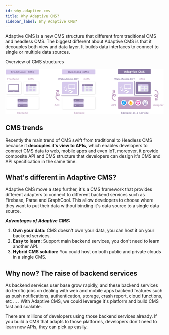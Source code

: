 ```yaml
---
id: why-adaptive-cms
title: Why Adaptive CMS?
sidebar_label: Why Adaptive CMS?
---
```


Adaptive CMS is a new CMS structure that different from traditional CMS and headless CMS. The biggest different about Adaptive CMS is that it decouples both view and data layer. It builds data interfaces to connect to single or multiple data sources.

Overview of CMS structures

![overview](/docs/assets/revolution.png)

## CMS trends
Recently the main trend of CMS swift from traditional to Headless CMS because it **decouples it's view to APIs**, which enables developers to connect CMS data to web, mobile apps and even IoT, moreover, it provide composite API and CMS structure that developers can design it's CMS and API specification in the same time.

## What's different in Adaptive CMS?
Adaptive CMS move a step further, it's a CMS framework that provides different adapters to connect to different backend services such as Firebase, Parse and GraphCool. This allow developers to choose where they want to put their data without binding it's data source to a single data source.

***Advantages of Adaptive CMS:***

1. **Own your data:** CMS doesn't own your data, you can host it on your backend services.
2. **Easy to learn:** Support main backend services, you don't need to learn another API.
3. **Hybrid CMS solution:** You could host on both public and private clouds in a single CMS.

## Why now? The raise of backend services

As backend services user base grow rapidly, and these backend services do terrific jobs on dealing with web and mobile apps backend features such as push notifications, authentication, storage, crash report, cloud functions, etc … . With Adaptive CMS, we could leverage it's platform and build CMS fast and scalable.

There are millions of developers using those backend services already. If you build a CMS that adapts to those platforms, developers don't need to learn new APIs, they can pick up easily.